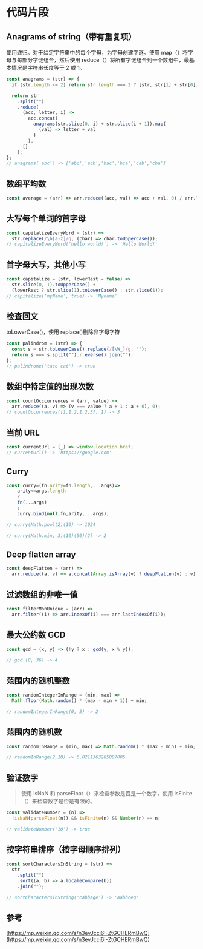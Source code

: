 # 代码片段

## Anagrams of string（带有重复项）

使用递归。对于给定字符串中的每个字母，为字母创建字谜。使用 map（）将字母与每部分字谜组合，然后使用 reduce（）将所有字谜组合到一个数组中，最基本情况是字符串长度等于 2 或 1。

```js
const anagrams = (str) => {
  if (str.length <= 2) return str.length === 2 ? [str, str[1] + str[0]] : [str];

  return str
    .split("")
    .reduce(
      (acc, letter, i) =>
        acc.concat(
          anagrams(str.slice(0, i) + str.slice(i + 1)).map(
            (val) => letter + val
          )
        ),
      []
    );
};
// anagrams('abc') -> ['abc','acb','bac','bca','cab','cba']
```

## 数组平均数

```js
const average = (arr) => arr.reduce((acc, val) => acc + val, 0) / arr.length;
```

## 大写每个单词的首字母

```js
const capitalizeEveryWord = (str) =>
  str.replace(/\b[a-z]/g, (char) => char.toUpperCase());
// capitalizeEveryWord('hello world!') -> 'Hello World!'
```

## 首字母大写，其他小写

```js
const capitalize = (str, lowerRest = false) =>
  str.slice(0, 1).toUpperCase() +
  (lowerRest ? str.slice(1).toLowerCase() : str.slice(1));
// capitalize(‘myName’, true) -> ‘Myname’
```

## 检查回文

toLowerCase()，使用 replace()删除非字母字符

```js
const palindrom = (str) => {
  const s = str.toLowerCase().replace(/[\W_]/g, "");
  return s === s.split("").r.everse().join("");
};
// palindrome('taco cat') -> true
```

## 数组中特定值的出现次数

```js
const countOcccurrences = (arr, value) =>
  arr.reduce((a, v) => (v === value ? a + 1 : a + 0), 0);
// countOccurrences([1,1,2,1,2,3], 1) -> 3
```

## 当前 URL

```js
const currentUrl = (_) => window.location.href;
// currentUrl() -> 'https://google.com'
```

## Curry

```js
const curry=(fn.arity=fn.length,...args)=>
    arity<=args.length
    ?
    fn(...args)
    :
    curry.bind(null,fn,arity,...args);

// curry(Math.pow)(2)(10) -> 1024

// curry(Math.min, 3)(10)(50)(2) -> 2
```

## Deep flatten array

```js
const deepFlatten = (arr) =>
  arr.reduce((a, v) => a.concat(Array.isArray(v) ? deepFlatten(v) : v), []);
```

## 过滤数组的非唯一值

```js
const filterMonUnique = (arr) =>
  arr.filter((i) => arr.indexOf(i) === arr.lastIndexOf(i));
```

## 最大公约数 GCD

```js
const gcd = (x, y) => (!y ? x : gcd(y, x % y));

// gcd (8, 36) -> 4
```

## 范围内的随机整数

```js
const randomIntegerInRange = (min, max) =>
  Math.floor(Math.random() * (max - min + 1)) + min;

// randomIntegerInRange(0, 5) -> 2
```

## 范围内的随机数

```js
const randomInRange = (min, max) => Math.random() * (max - min) + min;

// randomInRange(2,10) -> 6.0211363285087005
```

## 验证数字

> 使用 isNaN 和 parseFloat（）来检查参数是否是一个数字，使用 isFinite（）来检查数字是否是有限的。

```js
const validateNumber = (n) =>
  !isNaN(parseFloat(n)) && isFinite(n) && Number(n) == n;

// validateNumber('10') -> true
```

## 按字符串排序（按字母顺序排列）

```js
const sortCharactersInString = (str) =>
  str
    .split("")
    .sort((a, b) => a.localeCompare(b))
    .join("");

// sortCharactersInString('cabbage') -> 'aabbceg'
```

## 参考

[https://mp.weixin.qq.com/s/n3evJcci6I-ZtGCHERmBwQ](https://mp.weixin.qq.com/s/n3evJcci6I-ZtGCHERmBwQ)
